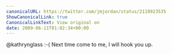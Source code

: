 ```yaml
---
canonicalURL: https://twitter.com/jmjordan/status/2110923535
ShowCanonicalLink: true
CanonicalLinkText: View original on
date: 2009-06-11T01:02:34+00:00
---
```

@kathrynglass :-( Next time come to me, I will hook you up.